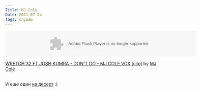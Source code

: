 ```yaml
---
Title: MJ Cole
Date: 2011-07-24
Tags: слушаю
---
```


<div class="text"><object height="81" width="100%"> <param name="movie" value="http://player.soundcloud.com/player.swf?url=http%3A%2F%2Fapi.soundcloud.com%2Ftracks%2F19146423&amp;show_comments=false&amp;auto_play=false&amp;color=000000"></param> <param name="allowscriptaccess" value="always"></param> <embed allowscriptaccess="always" height="81" src="http://player.soundcloud.com/player.swf?url=http%3A%2F%2Fapi.soundcloud.com%2Ftracks%2F19146423&amp;show_comments=false&amp;auto_play=false&amp;color=000000" type="application/x-shockwave-flash" width="600"></embed> </object>   <p><span><a href="http://soundcloud.com/mj-cole/wretch-32-ft-josh-kumra-dont">WRETCH 32 FT JOSH KUMRA - DON'T GO - MJ COLE VOX [clip]</a> by <a href="http://soundcloud.com/mj-cole">MJ Cole</a></span></p><br />
И еще один <a href="http://soundcloud.com/mj-cole/ventoux/">на десерт</a> :)</div>